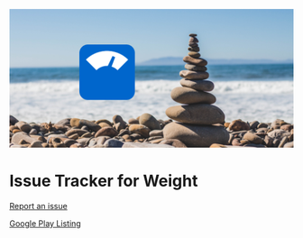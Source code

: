 ![weight graphic](https://github.com/tonydiep/weight-tracker-support/blob/master/images/image.png)

# Issue Tracker for Weight


[Report an issue](https://github.com/tonydiep/weight-tracker-support/issues)

[Google Play Listing](https://play.google.com/store/apps/details?id=com.tonydiep.weight_release)